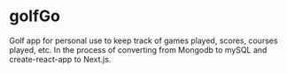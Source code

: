 # golfGo
Golf app for personal use to keep track of games played, scores, courses played, etc.
In the process of converting from Mongodb to mySQL and create-react-app to Next.js.
